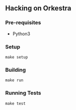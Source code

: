 ## Hacking on Orkestra

### Pre-requisites

* Python3

### Setup

```
make setup
```

### Building

```
make run
```

### Running Tests

```
make test
```

